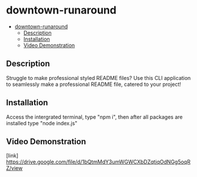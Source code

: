 # downtown-runaround

- [downtown-runaround](#downtown-runaround)
  - [Description](#description)
  - [Installation](#installation)
  - [Video Demonstration](#video-demonstration)


## Description
Struggle to make professional styled README files? Use this CLI application to seamlessly make a professional README file, catered to your project!

## Installation
Access the intergrated terminal, type "npm i", then after all packages are installed type "node index.js"

## Video Demonstration 
[link] https://drive.google.com/file/d/1bQtmMdY3umWGWCXbDZqtiqOdNGg5oqRZ/view
